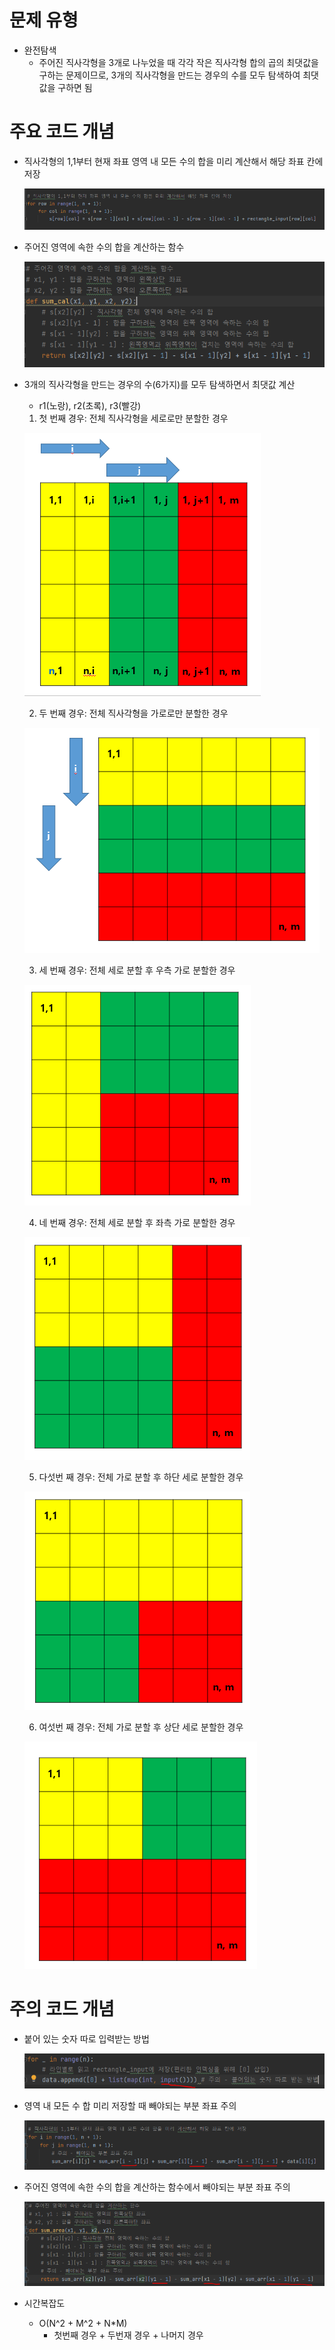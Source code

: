 # 문제 유형
- 완전탐색
  - 주어진 직사각형을 3개로 나누었을 때 각각 작은 직사각형 합의 곱의 최댓값을 구하는 문제이므로, 3개의 직사각형을 만드는 경우의 수를 모두 탐색하여 최댓값을 구하면 됨

# 주요 코드 개념
- 직사각형의 1,1부터 현재 좌표 영역 내 모든 수의 합을 미리 계산해서 해당 좌표 칸에 저장

    ![img.png](../../../이미지/직사각형으로나누기_1.png)

- 주어진 영역에 속한 수의 합을 계산하는 함수
    
    ![img_1.png](../../../이미지/직사각형으로나누기_2.png)

- 3개의 직사각형을 만드는 경우의 수(6가지)를 모두 탐색하면서 최댓값 계산
  - r1(노랑), r2(초록), r3(빨강)
  
  1. 첫 번째 경우: 전체 직사각형을 세로로만 분할한 경우
    
    ![img_2.png](../../../이미지/직사각형으로나누기_3.png)
    
  2. 두 번째 경우: 전체 직사각형을 가로로만 분할한 경우
  
    ![img_3.png](../../../이미지/직사각형으로나누기_4.png)

  3. 세 번째 경우: 전체 세로 분할 후 우측 가로 분할한 경우

    ![img_4.png](../../../이미지/직사각형으로나누기_5.png)

  4. 네 번째 경우: 전체 세로 분할 후 좌측 가로 분할한 경우

    ![img_5.png](../../../이미지/직사각형으로나누기_6.png)

  5. 다섯번 째 경우: 전체 가로 분할 후 하단 세로 분할한 경우

    ![img_6.png](../../../이미지/직사각형으로나누기_7.png)

  6. 여섯번 째 경우: 전체 가로 분할 후 상단 세로 분할한 경우

    ![img_7.png](../../../이미지/직사각형으로나누기_8.png)

# 주의 코드 개념
  - 붙어 있는 숫자 따로 입력받는 방법
  
    ![img.png](../../../이미지/직사각형으로나누기_11.png)

  - 영역 내 모든 수 합 미리 저장할 때 빼야되는 부분 좌표 주의
    
    ![img.png](../../../이미지/직사각형으로나누기_9.png)

  - 주어진 영역에 속한 수의 합을 계산하는 함수에서 빼야되는 부분 좌표 주의

    ![img_1.png](../../../이미지/직사각형으로나누기_10.png)
  

- 시간복잡도
  - O(N^2 + M^2 + N*M)
    - 첫번째 경우 + 두번재 경우 + 나머지 경우